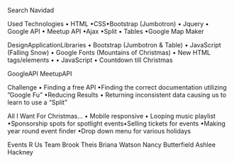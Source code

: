Search Navidad

Used Technologies • HTML •CSS•Bootstrap (Jumbotron) • Jquery • Google API • Meetup API •Ajax •Split • Tables •Google Map Maker

DesignApplicationLibraries • Bootstrap (Jumbotron & Table) • JavaScript (Falling Snow) • Google Fonts (Mountains of Christmas) • New HTML tags/elements • • JavaScript • Countdown till Christmas

GoogleAPI MeetupAPI

Challenge • Finding a free API •Finding the correct documentation utilizing ”Google Fu” •Reducing Results • Returning inconsistent data causing us to learn to use a “Split”

All I Want For Christmas… • Mobile responsive • Looping music playlist •Sponsorship spots for spotlight events•Selling tickets for events •Making year round event finder •Drop down menu for various holidays

Events R Us Team Brook Theis Briana Watson Nancy Butterfield Ashlee Hackney